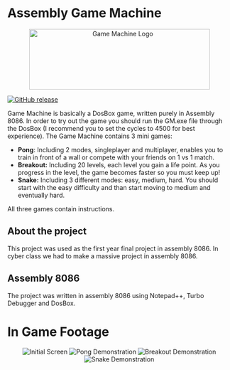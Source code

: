 # Assembly Game Machine
<p align="center">
 <img src="https://i.imgur.com/rKbAzs5.png" alt="Game Machine Logo" Height="136" Width="407"/>
</p>

[![GitHub release](https://img.shields.io/github/release/Gangana3/Game-Machine-ASM.svg)](https://github.com/Gangana3/Game-Machine-ASM/releases)

Game Machine is basically a DosBox game, written purely in Assembly 8086. In order to try out the game you should run the GM.exe file
through the DosBox (I recommend you to set the cycles to 4500 for best experience). The Game Machine contains 3 mini games:

- **Pong**: Including 2 modes, singleplayer and multiplayer, enables you to train in front of a wall or compete
with your friends on 1 vs 1 match.
- **Breakout:** Including 20 levels, each level you gain a life point. As you progress in the level, the game becomes faster so you must keep up!
- **Snake:** Including 3 different modes: easy, medium, hard. You should start with the easy difficulty and than start moving to medium and eventually hard.

All three games contain instructions.

## About the project
This project was used as the first year final project in assembly 8086. In cyber class we had to make a massive project
in assembly 8086.

## Assembly 8086
The project was written in assembly 8086 using Notepad++, Turbo Debugger and DosBox.

# In Game Footage
<p align="center">
<img src="https://i.imgur.com/F2BIlWn.png" alt="Initial Screen" />
 
<img src="https://i.imgur.com/IXjuA0D.gif" alt="Pong Demonstration" />
 
<img src="https://i.imgur.com/da6qlTI.gif" alt="Breakout Demonstration" />

<img src="https://i.imgur.com/lCIohSo.gif" alt="Snake Demonstration" />
</p>


